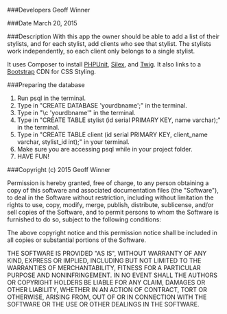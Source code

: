 ###Developers
Geoff Winner

###Date
March 20, 2015

###Description
With this app the owner should be able to add a list of their stylists, and for each stylist, add clients who see that stylist. The stylists work independently, so each client only belongs to a single stylist.

It uses Composer to install <a href="https://phpunit.de/" target="_blank">PHPUnit</a>, <a href="http://silex.sensiolabs.org/" target="_blank">Silex</a>, and <a href="http://twig.sensiolabs.org/" target="_blank">Twig</a>.  It also links to a <a href="http://www.bootstrapcdn.com/" target="_blank">Bootstrap</a> CDN for CSS Styling.

###Preparing the database
1. Run psql in the terminal.
2. Type in "CREATE DATABASE 'yourdbname';" in the terminal.
3. Type in "\c 'yourdbname'" in the terminal.
4. Type in "CREATE TABLE stylist (id serial PRIMARY KEY, name varchar);" in the terminal.
5. Type in "CREATE TABLE client (id serial PRIMARY KEY, client_name varchar, stylist_id int);" in your terminal.
6. Make sure you are accessing psql while in your project folder.
7. HAVE FUN!


###Copyright (c) 2015 Geoff Winner

Permission is hereby granted, free of charge, to any person obtaining a copy
of this software and associated documentation files (the "Software"), to deal
in the Software without restriction, including without limitation the rights
to use, copy, modify, merge, publish, distribute, sublicense, and/or sell
copies of the Software, and to permit persons to whom the Software is
furnished to do so, subject to the following conditions:

The above copyright notice and this permission notice shall be included in
all copies or substantial portions of the Software.

THE SOFTWARE IS PROVIDED "AS IS", WITHOUT WARRANTY OF ANY KIND, EXPRESS OR
IMPLIED, INCLUDING BUT NOT LIMITED TO THE WARRANTIES OF MERCHANTABILITY,
FITNESS FOR A PARTICULAR PURPOSE AND NONINFRINGEMENT. IN NO EVENT SHALL THE
AUTHORS OR COPYRIGHT HOLDERS BE LIABLE FOR ANY CLAIM, DAMAGES OR OTHER
LIABILITY, WHETHER IN AN ACTION OF CONTRACT, TORT OR OTHERWISE, ARISING FROM,
OUT OF OR IN CONNECTION WITH THE SOFTWARE OR THE USE OR OTHER DEALINGS IN
THE SOFTWARE.
